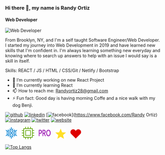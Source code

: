 ### Hi there 👋, my name is Randy Ortiz
#### Web Developer
![Web Developer](https://pbs.twimg.com/profile_banners/1275236749606883331/1609305976/1500x500)

From Brooklyn, NY, and I'm a self taught Software Engineer/Web Developer. I started my journey into Web Development in 2019 and have learned new skills that I'm confident in. I'm always learning something new everyday and knowing where to search up answers to help with an issue I would say is a skill in itself.

Skills: REACT / JS / HTML / CSS/Git / Netlify / Bootstrap

- 🔭 I’m currently working on new React Project 
- 🌱 I’m currently learning React 
- 📫 How to reach me: Randyortiz28@gmail.com 
- ⚡ Fun fact: Good day is having morning Coffe and a nice walk with my dog Benji. 


[<img src='https://cdn.jsdelivr.net/npm/simple-icons@3.0.1/icons/github.svg' alt='github' height='40'>](https://github.com/Randyo28)  [<img src='https://cdn.jsdelivr.net/npm/simple-icons@3.0.1/icons/linkedin.svg' alt='linkedin' height='40'>](https://www.linkedin.com/in/https://www.linkedin.com/in/randy-ortiz-6a8027193//)  [<img src='https://cdn.jsdelivr.net/npm/simple-icons@3.0.1/icons/facebook.svg' alt='facebook' height='40'>](https://www.facebook.com/Randy Ortiz)  [<img src='https://cdn.jsdelivr.net/npm/simple-icons@3.0.1/icons/instagram.svg' alt='instagram' height='40'>](https://www.instagram.com/Randyo28/)  [<img src='https://cdn.jsdelivr.net/npm/simple-icons@3.0.1/icons/twitter.svg' alt='twitter' height='40'>](https://twitter.com/Randyo28)  [<img src='https://cdn.jsdelivr.net/npm/simple-icons@3.0.1/icons/icloud.svg' alt='website' height='40'>](https://www.randyortiz.net/)  

<a href='https://archiveprogram.github.com/'><img src='https://raw.githubusercontent.com/acervenky/animated-github-badges/master/assets/acbadge.gif' width='40' height='40'></a> <a href='https://docs.github.com/en/developers'><img src='https://raw.githubusercontent.com/acervenky/animated-github-badges/master/assets/devbadge.gif' width='40' height='40'></a> <a href='https://github.com/pricing'><img src='https://raw.githubusercontent.com/acervenky/animated-github-badges/master/assets/pro.gif' width='40' height='40'></a> <a href='https://stars.github.com/'><img src='https://raw.githubusercontent.com/acervenky/animated-github-badges/master/assets/starbadge.gif' width='35' height='35'></a> <a href='https://docs.github.com/en/github/supporting-the-open-source-community-with-github-sponsors'><img src='https://raw.githubusercontent.com/acervenky/animated-github-badges/master/assets/sponsorbadge.gif' width='35' height='35'></a> 

[![Top Langs](https://github-readme-stats.vercel.app/api/top-langs/?username=Randyo28)](https://github.com/anuraghazra/github-readme-stats)

